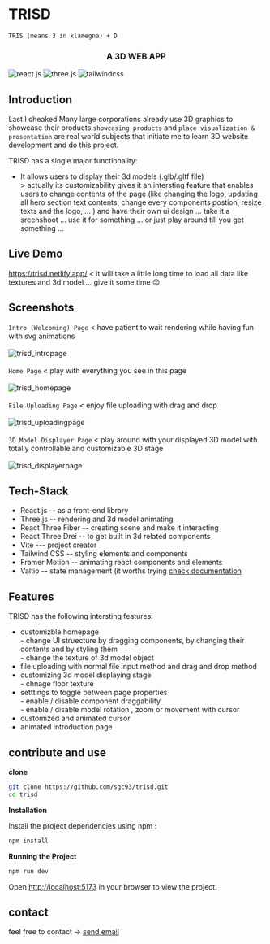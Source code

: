 # TRISD 
```TRIS (means 3 in klamegna) + D```
  <h3 align="center">A 3D WEB APP</h3>
<div display="flex" align-items="center">
    <img src="https://img.shields.io/badge/-React_JS-black?style=for-the-badge&logoColor=white&logo=react&color=61DAFB" alt="react.js" />
    <img src="https://img.shields.io/badge/-Three_JS-black?style=for-the-badge&logoColor=white&logo=threedotjs&color=000000" alt="three.js" />
    <img src="https://img.shields.io/badge/-Tailwind_CSS-black?style=for-the-badge&logoColor=white&logo=tailwindcss&color=06B6D4" alt="tailwindcss" />
  </div>


## Introduction
Last I cheaked Many large corporations already use 3D graphics to showcase their products.```showcasing products``` and ```place visualization & prosentation``` are real world subjects that initiate me to learn 3D website development and do this project.

TRISD has a single major functionality:
- It allows users to display their 3d models (.glb/.gltf file) <br />
        > actually its customizability gives it an intersting feature that enables users to change contents of the page (like changing the logo, updating all hero section text contents, change every components postion, resize texts and the logo, ... ) and have their own ui design ... take it a sreenshoot ... use it for something ... or just play around till you get something ...

## Live Demo 

   https://trisd.netlify.app/   < it will take a little long time to load all data like textures and 3d model ... give it some time 😊.

## Screenshots

  ```Intro (Welcoming) Page```    < have patient to wait rendering while having fun with svg animations <br /><br />
<img src="https://github.com/sgc93/trisd/blob/main/public/sreenshots/intropage.png" alt="trisd_intropage" /> <br /> <br />
  ```Home Page```    < play with everything you see in this page <br /><br />
<img src="https://github.com/sgc93/trisd/blob/main/public/sreenshots/homepage.png" alt="trisd_homepage" /> <br /> <br />
  ```File Uploading Page```    < enjoy file uploading with drag and drop <br /><br />
<img src="https://github.com/sgc93/trisd/blob/main/public/sreenshots/uploadingpage.png" alt="trisd_uploadingpage" /> <br /> <br />
  ```3D Model Displayer Page```    < play around with your displayed 3D model with totally controllable and customizable 3D stage <br /><br />
<img src="https://github.com/sgc93/trisd/blob/main/public/sreenshots/displayerpage.png" alt="trisd_displayerpage" /> <br />

## Tech-Stack

- React.js -- as a front-end library
- Three.js -- rendering and 3d model animating
- React Three Fiber -- creating scene and make it interacting
- React Three Drei -- to get built in 3d related components
- Vite  ---  project creator
- Tailwind CSS -- styling elements and components
- Framer Motion  -- animating react components and elements
- Valtio -- state management (it worths trying <a href="https://valtio.pmnd.rs/" >check documentation </a>

## Features

TRISD has the following intersting features: 
- customizble homepage <br />
      - change UI struecture by dragging components, by changing their contents and by styling them  <br />
      - change the texture of 3d model object
- file uploading with normal file input method and drag and drop method
- customizing 3d model displaying stage  <br />
      - chnage floor texture
- setttings to toggle between page properties <br />
      - enable / disable component draggability  <br />
      - enable / disable model rotation , zoom or movement with cursor  <br />
- customized and animated cursor
- animated introduction page

## contribute and use

**clone**

```bash
git clone https://github.com/sgc93/trisd.git
cd trisd
```

**Installation**

Install the project dependencies using npm :

```bash
npm install
```

**Running the Project**

```bash
npm run dev
```

Open [http://localhost:5173](http://localhost:5173) in your browser to view the project.

## contact

feel free to contact -> <a href="mailto:smachewgendefaw@gmail.com">send email</a>
